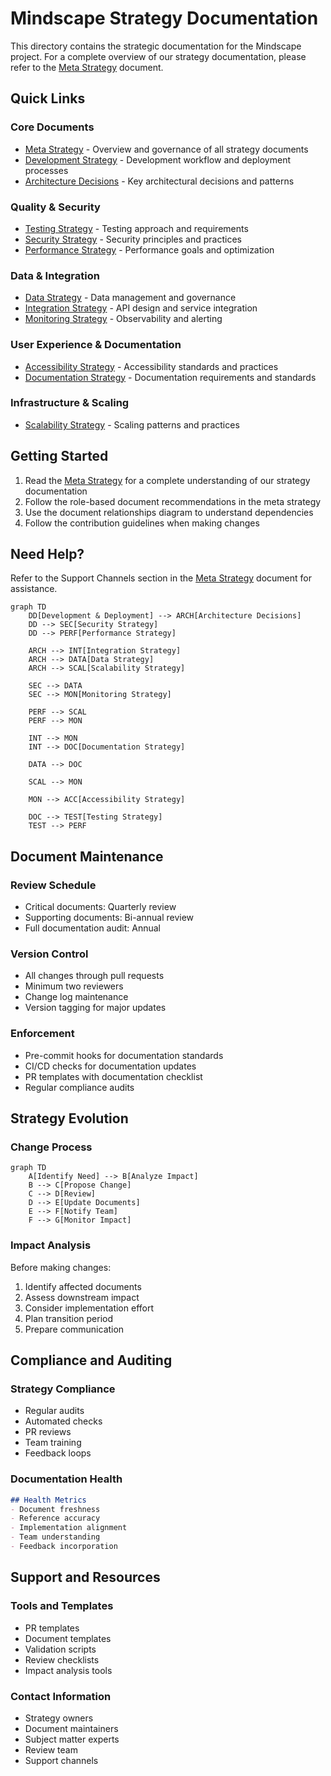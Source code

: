# Mindscape Strategy Documentation

This directory contains the strategic documentation for the Mindscape project. For a complete overview of our strategy documentation, please refer to the [Meta Strategy](./META_STRATEGY) document.

## Quick Links

### Core Documents
- [Meta Strategy](./META_STRATEGY) - Overview and governance of all strategy documents
- [Development Strategy](./DEVELOPMENT_STRATEGY) - Development workflow and deployment processes
- [Architecture Decisions](./ARCHITECTURE_DECISIONS) - Key architectural decisions and patterns

### Quality & Security
- [Testing Strategy](./TESTING_STRATEGY) - Testing approach and requirements
- [Security Strategy](./SECURITY_STRATEGY) - Security principles and practices
- [Performance Strategy](./PERFORMANCE_STRATEGY) - Performance goals and optimization

### Data & Integration
- [Data Strategy](./DATA_STRATEGY) - Data management and governance
- [Integration Strategy](./INTEGRATION_STRATEGY) - API design and service integration
- [Monitoring Strategy](./MONITORING_STRATEGY) - Observability and alerting

### User Experience & Documentation
- [Accessibility Strategy](./ACCESSIBILITY_STRATEGY) - Accessibility standards and practices
- [Documentation Strategy](./DOCUMENTATION_STRATEGY) - Documentation requirements and standards

### Infrastructure & Scaling
- [Scalability Strategy](./SCALABILITY_STRATEGY) - Scaling patterns and practices

## Getting Started

1. Read the [Meta Strategy](./META_STRATEGY) for a complete understanding of our strategy documentation
2. Follow the role-based document recommendations in the meta strategy
3. Use the document relationships diagram to understand dependencies
4. Follow the contribution guidelines when making changes

## Need Help?

Refer to the Support Channels section in the [Meta Strategy](./META_STRATEGY) document for assistance.

```mermaid
graph TD
    DD[Development & Deployment] --> ARCH[Architecture Decisions]
    DD --> SEC[Security Strategy]
    DD --> PERF[Performance Strategy]
    
    ARCH --> INT[Integration Strategy]
    ARCH --> DATA[Data Strategy]
    ARCH --> SCAL[Scalability Strategy]
    
    SEC --> DATA
    SEC --> MON[Monitoring Strategy]
    
    PERF --> SCAL
    PERF --> MON
    
    INT --> MON
    INT --> DOC[Documentation Strategy]
    
    DATA --> DOC
    
    SCAL --> MON
    
    MON --> ACC[Accessibility Strategy]
    
    DOC --> TEST[Testing Strategy]
    TEST --> PERF
```

## Document Maintenance

### Review Schedule
- Critical documents: Quarterly review
- Supporting documents: Bi-annual review
- Full documentation audit: Annual

### Version Control
- All changes through pull requests
- Minimum two reviewers
- Change log maintenance
- Version tagging for major updates

### Enforcement
- Pre-commit hooks for documentation standards
- CI/CD checks for documentation updates
- PR templates with documentation checklist
- Regular compliance audits

## Strategy Evolution

### Change Process
```mermaid
graph TD
    A[Identify Need] --> B[Analyze Impact]
    B --> C[Propose Change]
    C --> D[Review]
    D --> E[Update Documents]
    E --> F[Notify Team]
    F --> G[Monitor Impact]
```

### Impact Analysis
Before making changes:
1. Identify affected documents
2. Assess downstream impact
3. Consider implementation effort
4. Plan transition period
5. Prepare communication

## Compliance and Auditing

### Strategy Compliance
- Regular audits
- Automated checks
- PR reviews
- Team training
- Feedback loops

### Documentation Health
```markdown
## Health Metrics
- Document freshness
- Reference accuracy
- Implementation alignment
- Team understanding
- Feedback incorporation
```

## Support and Resources

### Tools and Templates
- PR templates
- Document templates
- Validation scripts
- Review checklists
- Impact analysis tools

### Contact Information
- Strategy owners
- Document maintainers
- Subject matter experts
- Review team
- Support channels 
